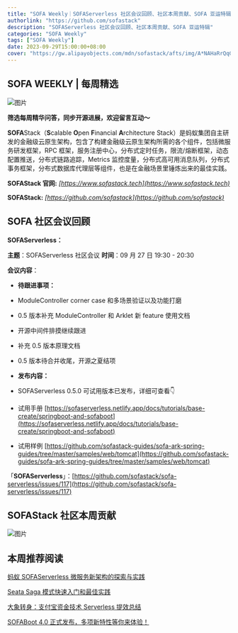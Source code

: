 ```yaml
---
title: "SOFA Weekly｜SOFAServerless 社区会议回顾、社区本周贡献、SOFA 亚运特辑"
authorlink: "https://github.com/sofastack"
description: "SOFAServerless 社区会议回顾、社区本周贡献、SOFA 亚运特辑"
categories: "SOFA Weekly"
tags: ["SOFA Weekly"]
date: 2023-09-29T15:00:00+08:00
cover: "https://gw.alipayobjects.com/mdn/sofastack/afts/img/A*NAHaRrQqGzAAAAAAAAAAAAAAARQnAQ"
---
```


## SOFA WEEKLY | 每周精选

![图片](https://gw.alipayobjects.com/mdn/sofastack/afts/img/A*NAHaRrQqGzAAAAAAAAAAAAAAARQnAQ)

**筛选每周精华问答，同步开源进展，欢迎留言互动～**

**SOFA**Stack（**S**calable **O**pen **F**inancial **A**rchitecture Stack）是蚂蚁集团自主研发的金融级云原生架构，包含了构建金融级云原生架构所需的各个组件，包括微服务研发框架，RPC 框架，服务注册中心，分布式定时任务，限流/熔断框架，动态配置推送，分布式链路追踪，Metrics 监控度量，分布式高可用消息队列，分布式事务框架，分布式数据库代理层等组件，也是在金融场景里锤炼出来的最佳实践。

**SOFAStack 官网:** *[https://www.sofastack.tech](https://www.sofastack.tech)*

**SOFAStack:** *[https://github.com/sofastack](https://github.com/sofastack)*

##  **SOFA** **社区会议回顾**  

**SOFAServerless：**

**主题**：SOFAServerless 社区会议
**时间**：09 月 27 日 19:30 - 20:30

**会议内容**：

- **待跟进事项：**

- ModuleController corner case 和多场景验证以及功能打磨
- 0.5 版本补充 ModuleController 和 Arklet 新 feature 使用文档
- 开源中间件排摸继续跟进
- 补充 0.5 版本原理文档
- 0.5 版本待合并收尾，开源之夏结项

- **发布内容：**

- SOFAServerless 0.5.0 可试用版本已发布，详细可查看👇

- 试用手册
  [https://sofaserverless.netlify.app/docs/tutorials/base-create/springboot-and-sofaboot](https://sofaserverless.netlify.app/docs/tutorials/base-create/springboot-and-sofaboot)

- 试用样例
  [https://github.com/sofastack-guides/sofa-ark-spring-guides/tree/master/samples/web/tomcat](https://github.com/sofastack-guides/sofa-ark-spring-guides/tree/master/samples/web/tomcat)

「**SOFAServerless**」：[https://github.com/sofastack/sofa-serverless/issues/117](https://github.com/sofastack/sofa-serverless/issues/117)

## **SOFAStack** **社区本周贡献**  

![图片](https://mdn.alipayobjects.com/huamei_soxoym/afts/img/A*8eeOTrWa7SEAAAAAAAAAAAAADrGAAQ/original)

## 本周推荐阅读

[蚂蚁 SOFAServerless 微服务新架构的探索与实践](http://mp.weixin.qq.com/s?__biz=MzUzMzU5Mjc1Nw==&mid=2247539145&idx=1&sn=43b537588aaba43e96dfaecc0559f90d&chksm=faa3b613cdd43f0556902c4836b2734f5c7fa0c5e291453171cf288f1d424aaa8fb7fa081502&scene=21)

[Seata Saga 模式快速入门和最佳实践](http://mp.weixin.qq.com/s?__biz=MzUzMzU5Mjc1Nw==&mid=2247537326&idx=1&sn=4507cf56bbf8f666ad6e8150c847b2ba&chksm=faa3bd74cdd43462a4f4cb55844caa4632ee56deef48708ea1da8b7090d3eab0ffd9731e9c30&scene=21)

[大象转身：支付宝资金技术 Serverless 提效总结](http://mp.weixin.qq.com/s?__biz=MzUzMzU5Mjc1Nw==&mid=2247541695&idx=1&sn=70ea82d3e7fc9c2de5df9dc70ebcbc46&chksm=faa3cc65cdd44573a00b4f092f42a5cdcc5519a466fcdf2638e8912594b4b6438bb8932faa83&scene=21)

[SOFABoot 4.0 正式发布，多项新特性等你来体验！](http://mp.weixin.qq.com/s?__biz=MzUzMzU5Mjc1Nw==&mid=2247538370&idx=1&sn=d6dd2814c3341825fe9b3abc9d8158e7&chksm=faa3b918cdd4300e8a423e4018374b51bd55d1947235aa3efed0c3f0532401e37b7d04079e6e&scene=21)
